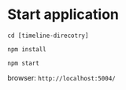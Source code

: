 Start application
=================

```
cd [timeline-direcotry]

npm install

npm start 
```
browser: `http://localhost:5004/`

